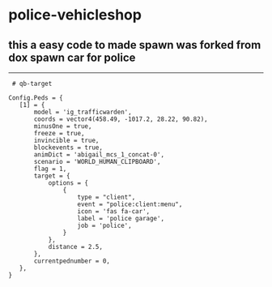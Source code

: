 # police-vehicleshop
this a easy code to made spawn was forked from dox spawn car for police 
-----------------------------------------------------------------------
-----------------------------------------------------------------------
```
 # qb-target
 ```
 ```
Config.Peds = {
	[1] = {
		model = 'ig_trafficwarden',
		coords = vector4(458.49, -1017.2, 28.22, 90.82),
		minusOne = true,
		freeze = true,
		invincible = true,
		blockevents = true,
        animDict = 'abigail_mcs_1_concat-0',
		scenario = 'WORLD_HUMAN_CLIPBOARD',
		flag = 1,
		target = {
			options = {
				{
					type = "client",
					event = "police:client:menu",
					icon = 'fas fa-car',
					label = 'police garage',
					job = 'police',
				}
			},
			distance = 2.5,
		},
		currentpednumber = 0,
	},
}
```
